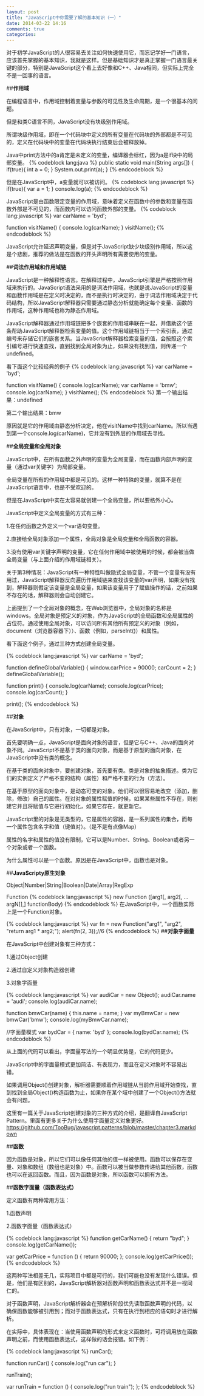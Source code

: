 ```yaml
---
layout: post
title: "JavaScript中你需要了解的基本知识（一）"
date: 2014-03-22 14:16
comments: true
categories: 
---
```


对于初学JavaScript的人很容易去关注如何快速使用它，而忘记学好一门语言，应该首先掌握的基本知识，我就是这样。但是基础知识才是真正掌握一门语言最关键的部分，特别是JavaScript这个看上去好像和C++、Java相同，但实际上完全不是一回事的语言。

##**作用域**

在编程语言中，作用域控制着变量与参数的可见性及生命周期，是一个很基本的问题。

但是和类C语言不同，JavaScript没有块级别作用域。

所谓块级作用域，即在一个代码块中定义的所有变量在代码块的外部都是不可见的，定义在代码块中的变量在代码块执行结束后会被释放掉。

Java中print方法中的a肯定是未定义的变量，编译器会标红，因为a是if块中的局部变量。
{% codeblock lang:java %}
public static void main(String args[]) {
	if(true){
		int a = 0;
	}
	System.out.print(a);
}
{% endcodeblock %}

但是在JavaScript中，a变量就可以被访问。
{% codeblock lang:javascript %}
if(true){
	var a = 1;
}
console.log(a);
{% endcodeblock %}

JavaScript是由函数限定变量的作用域，意味着定义在函数中的参数和变量在函数外部是不可见的，而函数内可以访问函数外部的变量。
{% codeblock lang:javascript %}
var carName = 'byd';

function visitName() {
	console.log(carName);
}
visitName();
{% endcodeblock %}

JavaScript允许延迟声明变量，但是对于JavaScript缺少块级别作用域，所以这是个悲剧，推荐的做法是在函数的开头声明所有需要使用的变量。

##**词法作用域和作用域链**

JavaScript是一种解释性语言。在解释过程中，JavaScript引擎是严格按照作用域来执行的。JavaScript语法采用的是词法作用域，也就是说JavaScript的变量和函数作用域是在定义时决定的，而不是执行时决定的，由于词法作用域决定于代码结构，所以JavaScript解释器只需要通过静态分析就能确定每个变量、函数的作用域，这种作用域也称为静态作用域。

JavaScript解释器通过作用域链把多个嵌套的作用域串联在一起，并借助这个链条帮助JavaScript解释器检索变量的值。这个作用域链相当于一个索引表，通过编号来存储它们的嵌套关系。当JavaScript解释器检索变量的值，会按照这个索引编号进行快速查找，直到找到全局对象为止，如果没有找到值，则传递一个undefined。

看下面这个比较经典的例子
{% codeblock lang:javascript %}
var carName = 'byd';

function visitName() {
	console.log(carName);
    var carName = 'bmw';
    console.log(carName);
}
visitName();
{% endcodeblock %}
第一个输出结果：undefined

第二个输出结果：bmw

原因就是它的作用域由静态分析决定，他在visitName中找到carName。所以当遇到第一个console.log(carName)，它并没有到外层的作用域去寻找。

##**全局变量和全局对象**

JavaScript中，在所有函数之外声明的变量为全局变量，而在函数内部声明的变量（通过var关键字）为局部变量。

全局变量在所有的作用域中都是可见的。这样一种特殊的变量，就算不是在JavaScript语言中，也是不受欢迎的。

但是在JavaScript中实在太容易就创建一个全局变量，所以要格外小心。

JavaScript中定义全局变量的方式有三种：

1.在任何函数之外定义一个var语句变量。

2.直接给全局对象添加一个属性，全局对象是全局变量和全局函数的容器。

3.没有使用var关键字声明的变量，它在任何作用域中被使用的时候，都会被当做全局变量（与上面介绍的作用域链相关）。

关于第3种情况：JavaScript有一种特性叫做隐式全局变量，不管一个变量有没有用过，JavaScript解释器反向遍历作用域链来查找该变量的var声明，如果没有找到，解释器则假定该变量是全局变量，如果该变量用于了赋值操作的话，之前如果不存在的话，解释器则会自动创建它。

上面提到了一个全局对象的概念，在Web浏览器中，全局对象的名称是windows。全局对象是预定义的对象，作为JavaScript的全局函数和全局属性的占位符。通过使用全局对象，可以访问所有其他所有预定义的对象（例如，document（浏览器容器下））、函数（例如，parseInt()）和属性。

看下面这个例子，通过三种方式创建全局变量。

{% codeblock lang:javascript %}
var carName = 'byd';

function defineGlobalVariable() {
    window.carPrice = 90000;
    carCount = 2;
}
defineGlobalVariable();

function print() {
    console.log(carName);
    console.log(carPrice);
    console.log(carCount);
}

print();
{% endcodeblock %}

##**对象**

在JavaScript中，只有对象，一切都是对象。

首先要明确一点，JavaScript是面向对象的语言，但是它与C++、Java的面向对象不同。JavaScript不是基于类的面向对象，而是基于原型的面向对象，在JavaScript中没有类的概念。

在基于类的面向对象中，要创建对象，首先要有类。类是对象的抽象描述。类为它们的实例定义了严格不变的结构（属性）和严格不变的行为（方法）。

在基于原型的面向对象中，是动态可变的对象。他们可以很容易地改变（添加，删除，修改）自己的属性。在对对象的属性赋值的时候，如果某些属性不存在，则创建它并且将赋值与它进行初始化，如果它存在，就更新它。

JavaScript里的对象是无类型的，它是属性的容器，是一系列属性的集合，而每一个属性包含名字和值（键值对）。（是不是有点像Map）

属性的名字和属性的值没有限制，它可以是Number、String、Boolean或者另一个对象或者一个函数。

为什么属性可以是一个函数。原因是在JavaScript中，函数也是对象。

##**JavaScripty原生对象**

Object|Number|String|Boolean|Date|Array|RegExp

Function
{% codeblock lang:javascript %}
new Function ([arg1[, arg2[, ... argN]],] functionBody)
{% endcodeblock %}
在JavaScript中，一个函数实际上是一个Function对象。

{% codeblock lang:javascript %}
var fn = new Function("arg1", "arg2", "return arg1 * arg2;");
alert(fn(2, 3));//6
{% endcodeblock %}
##**对象字面量**

在JavaScript中创建对象有三种方式：

1.通过Object创建

2.通过自定义对象构造器创建

3.对象字面量

{% codeblock lang:javascript %}
var audiCar = new Object();
audiCar.name = 'audi';
console.log(audiCar.name);

function bmwCar(name) {
    this.name = name;
}
var myBmwCar = new bmwCar('bmw');
console.log(myBmwCar.name);

//字面量模式
var bydCar = {
    name: 'byd'
};
console.log(bydCar.name);
{% endcodeblock %}

从上面的代码可以看出，字面量写法的一个明显优势是，它的代码更少。

JavaScript中的字面量模式更加简洁、有表现力，而且在定义对象时不容易出错。

如果调用Object()创建对象，解析器需要顺着作用域链从当前作用域开始查找，直到找到全局Object()构造函数为止，如果你在某个域中创建了一个Object()方法就会有问题。

这里有一篇关于JavaScript创建对象的三种方式的介绍，是翻译自JavaScript Pattern。里面有更多关于为什么使用字面量定义对象更好。
https://github.com/TooBug/javascript.patterns/blob/master/chapter3.markdown

##**函数**

因为函数是对象，所以它们可以像任何其他的值一样被使用。函数可以保存在变量、对象和数组（数组也是对象）中。函数可以被当做参数传递给其他函数，函数也可以在返回函数。而且，因为函数是对象，所以函数可以拥有方法。

##**函数字面量（函数表达式）**

定义函数有两种常用方法：

1.函数声明

2.函数字面量（函数表达式）

{% codeblock lang:javascript %}
function getCarName() {
    return "byd";
}
console.log(getCarName());

var getCarPrice = function () {
    return 90000;
};
console.log(getCarPrice());
{% endcodeblock %}

这两种写法相差无几，实际项目中都是可行的，我们可能也没有发现什么错误。但是，他们是有区别的，JavaScript解析器对函数声明和函数表达式并不是一视同仁的。

对于函数声明，JavaScript解析器会在预解析阶段优先读取函数声明的代码，以确保函数能够被引用到；而对于函数表达式，只有在执行到相应的语句时才进行解析。

在实际中，具体表现在：当使用函数声明的形式来定义函数时，可将调用放在函数声明之前，而使用函数表达式，这样做的话会报错。如下例：

{% codeblock lang:javascript %}
runCar();

function runCar() {
    console.log("run car");
}

runTrain();

var runTrain = function () {
    console.log("run train");
};
{% endcodeblock %}